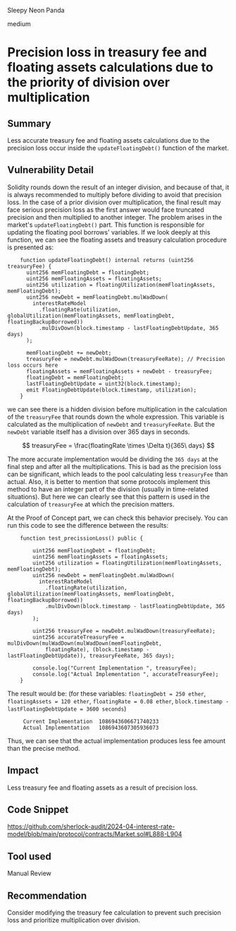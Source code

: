 Sleepy Neon Panda

medium

# Precision loss in treasury fee and floating assets calculations due to the priority of division over multiplication

## Summary
Less accurate treasury fee and floating assets calculations due to the precision loss occur inside the `updateFloatingDebt()` function of the market.
## Vulnerability Detail
Solidity rounds down the result of an integer division, and because of that, it is always recommended to multiply before 
dividing to avoid that precision loss. In the case of a prior division over multiplication, the final result may face serious precision loss
as the first answer would face truncated precision and then multiplied to another integer.
The problem arises in the market's `updateFloatingDebt()` part. This function is responsible for updating the floating pool borrows' variables. 
If we look deeply at this function, we can see the floating assets and treasury calculation procedure is presented as:

```Solidity
    function updateFloatingDebt() internal returns (uint256 treasuryFee) {
      uint256 memFloatingDebt = floatingDebt;
      uint256 memFloatingAssets = floatingAssets;
      uint256 utilization = floatingUtilization(memFloatingAssets, memFloatingDebt);
      uint256 newDebt = memFloatingDebt.mulWadDown(
        interestRateModel
          .floatingRate(utilization, globalUtilization(memFloatingAssets, memFloatingDebt, floatingBackupBorrowed))
          .mulDivDown(block.timestamp - lastFloatingDebtUpdate, 365 days)
      );

      memFloatingDebt += newDebt;
      treasuryFee = newDebt.mulWadDown(treasuryFeeRate); // Precision loss occurs here
      floatingAssets = memFloatingAssets + newDebt - treasuryFee;
      floatingDebt = memFloatingDebt;
      lastFloatingDebtUpdate = uint32(block.timestamp);
      emit FloatingDebtUpdate(block.timestamp, utilization);
    }
```
we can see there is a hidden division before multiplication in the calculation of the `treasuryFee` that rounds down the whole expression. This variable is
calculated as the multiplication of `newDebt` and `treasuryFeeRate`. But the `newDebt` variable itself has a division over 365 days in seconds.

$$ treasuryFee = \frac{floatingRate \times \Delta t}{365\ days} $$

The more accurate implementation would be dividing the `365 days` at the final step and after all the multiplications.
This is bad as the precision loss can be significant, which leads to the pool calculating less `treasuryFee` than actual.
Also, it is better to mention that some protocols implement this method to have an integer part of the division (usually in time-related situations).
But here we can clearly see that this pattern is used in the calculation of `treasuryFee` at which the precision matters.

At the Proof of Concept part, we can check this behavior precisely.
You can run this code to see the difference between the results:

```Solidity
    function test_precissionLoss() public {

        uint256 memFloatingDebt = floatingDebt;
        uint256 memFloatingAssets = floatingAssets;
        uint256 utilization = floatingUtilization(memFloatingAssets, memFloatingDebt);
        uint256 newDebt = memFloatingDebt.mulWadDown(
          interestRateModel
            .floatingRate(utilization, globalUtilization(memFloatingAssets, memFloatingDebt, floatingBackupBorrowed))
            .mulDivDown(block.timestamp - lastFloatingDebtUpdate, 365 days)
        );

        uint256 treasuryFee = newDebt.mulWadDown(treasuryFeeRate);
        uint256 accurateTreasuryFee = mulDivDown(mulWadDown(mulWadDown(memFloatingDebt,
            floatingRate), (block.timestamp - lastFloatingDebtUpdate)), treasuryFeeRate, 365 days);
        
        console.log("Current Implementation ", treasuryFee);
        console.log("Actual Implementation ", accurateTreasuryFee);
    }
```

The result would be: (for these variables: 
`floatingDebt = 250 ether`, 
`floatingAssets = 120 ether`,
`floatingRate = 0.08 ether`,
`block.timestamp - lastFloatingDebtUpdate = 3600 seconds`)

```Solidity
     Current Implementation  1086943606671740233
     Actual Implementation   1086943607305936073
```
Thus, we can see that the actual implementation produces less fee amount than the precise method.

## Impact
Less treasury fee and floating assets as a result of precision loss.
## Code Snippet
https://github.com/sherlock-audit/2024-04-interest-rate-model/blob/main/protocol/contracts/Market.sol#L888-L904
## Tool used

Manual Review

## Recommendation
Consider modifying the treasury fee calculation to prevent such precision loss and prioritize multiplication over division.
